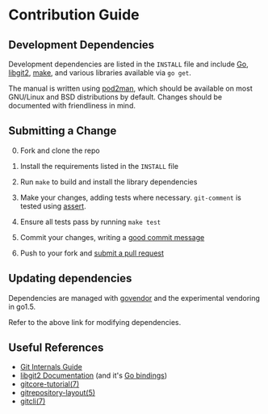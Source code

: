 # Contribution Guide

## Development Dependencies

Development dependencies are listed in the `INSTALL` file and include [Go](http://golang.org), [libgit2](https://libgit2.github.com), [make](https://www.gnu.com/software/make), and various libraries available via `go get`.

The manual is written using [pod2man](http://perldoc.perl.org/pod2man.html), which should be available on most GNU/Linux and BSD distributions by default. Changes should be documented with friendliness in mind.

## Submitting a Change

0. Fork and clone the repo

1. Install the requirements listed in the `INSTALL` file

2. Run `make` to build and install the library dependencies

3. Make your changes, adding tests where necessary. `git-comment` is tested using [assert](https://github.com/stvp/assert).

4. Ensure all tests pass by running `make test`

5. Commit your changes, writing a [good commit message](http://tbaggery.com/2008/04/19/a-note-about-git-commit-messages.html)

6. Push to your fork and [submit a pull request](https://github.com/kattrali/git-comment/compare/)

## Updating dependencies

Dependencies are managed with [govendor](https://github.com/kardianos/govendor) and the experimental vendoring in go1.5.

Refer to the above link for modifying dependencies.

## Useful References

* [Git Internals Guide](http://www.git-scm.com/book/en/v2/Git-Internals-Plumbing-and-Porcelain)
* [libgit2 Documentation](https://libgit2.github.com) (and it's [Go bindings](http://godoc.org/github.com/libgit2/git2go))
* [gitcore-tutorial(7)](https://www.kernel.org/pub/software/scm/git/docs/gitcore-tutorial.html)
* [gitrepository-layout(5)](https://www.kernel.org/pub/software/scm/git/docs/gitrepository-layout.html)
* [gitcli(7)](https://www.kernel.org/pub/software/scm/git/docs/gitcli.html)
